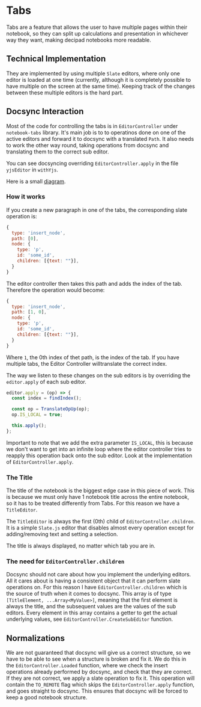# Tabs

Tabs are a feature that allows the user to have multiple pages within their notebook, so they can split up calculations and presentation in whichever way they want, making decipad notebooks more readable.

## Technical Implementation

They are implemented by using multiple `Slate` editors, where only one editor is loaded at one time (currently, although it is completely possible to have multiple on the screen at the same time). Keeping track of the changes between these multiple editors is the hard part.

## Docsync Interaction

Most of the code for controlling the tabs is in `EditorController` under `notebook-tabs` library. It's main job is to to operatinos done on one of the active editors and forward it to docsync with a translated `Path`. It also needs to work the other way round, taking operations from docsync and translating them to the correct sub editor.

You can see docsyncing overriding `EditorController.apply` in the file `yjsEditor` in `withYjs`.

Here is a small [diagram](https://imgur.com/a/uSTH1hc).

### How it works

If you create a new paragraph in one of the tabs, the corresponding slate operation is:

```js
{
  type: 'insert_node',
  path: [0],
  node: {
    type: 'p',
    id: 'some_id',
    children: [{text: ""}],
  }
}
```

The editor controller then takes this path and adds the index of the tab. Therefore the operation would become:

```js
{
  type: 'insert_node',
  path: [1, 0],
  node: {
    type: 'p',
    id: 'some_id',
    children: [{text: ""}],
  }
}
```

Where `1`, the 0th index of thet path, is the index of the tab. If you have multiple tabs, the Editor Controller willtranslate the correct index.

The way we listen to these changes on the sub editors is by overriding the `editor.apply` of each sub editor.

```js
editor.apply = (op) => {
  const index = findIndex();

  const op = TranslateOpUp(op);
  op.IS_LOCAL = true;

  this.apply();
};
```

Important to note that we add the extra parameter `IS_LOCAL`, this is because we don't want to get into an infinite loop where the editor controller tries to reapply this operation back onto the sub editor. Look at the implementation of `EditorController.apply`.

### The Title

The title of the notebook is the biggest edge case in this piece of work. This is because we must only have 1 notebook title across the entire notebook, so it has to be treated differently from Tabs. For this reason we have a `TitleEditor`.

The `TitleEditor` is always the first (0th) child of `EditorController.children`. It is a simple `Slate.js` editor that disables almost every operation except for adding/removing text and setting a selection.

The title is always displayed, no matter which tab you are in.

### The need for `EditorController.children`

Docsync should not care about how you implement the underlying editors. All it cares about is having a consistent object that it can perform slate operations on. For this reason I have `EditorController.children` which is the source of truth when it comes to docsync. This array is of type `[TitleElement, ...Array<MyValue>]`, meaning that the first element is always the title, and the subsequent values are the values of the sub editors. Every element in this array contains a getter to get the actual underlying values, see `EditorController.CreateSubEditor` function.

## Normalizations

We are not guaranteed that docsync will give us a correct structure, so we have to be able to see when a structure is broken and fix it. We do this in the `EditorController.Loaded` function, where we check the insert operations already performed by docsync, and check that they are correct. If they are not correct, we apply a slate operation to fix it. This operation will contain the `TO_REMOTE` flag which skips the `EditorController.apply` function, and goes straight to docsync. This ensures that docsync will be forced to keep a good notebook structure.
